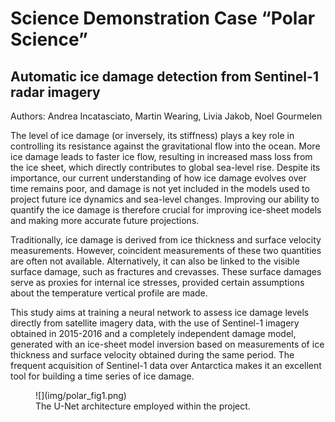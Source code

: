 # Science Demonstration Case “Polar Science”

## Automatic ice damage detection from Sentinel-1 radar imagery

Authors: Andrea Incatasciato, Martin Wearing, Livia Jakob, Noel Gourmelen

The level of ice damage (or inversely, its stiffness) plays a key role in
controlling its resistance against the gravitational flow into the ocean.
More ice damage leads to faster ice flow, resulting in increased mass loss
from the ice sheet, which directly contributes to global sea-level rise.
Despite its importance, our current understanding of how ice damage evolves
over time remains poor, and damage is not yet included in the models used to
project future ice dynamics and sea-level changes. Improving our ability to
quantify the ice damage is therefore crucial for improving ice-sheet models
and making more accurate future projections. 

Traditionally, ice damage is derived from ice thickness and surface velocity
measurements. However, coincident measurements of these two quantities are
often not available. Alternatively, it can also be linked to the visible
surface damage, such as fractures and crevasses. These surface damages serve
as proxies for internal ice stresses, provided certain assumptions about
the temperature vertical profile are made. 

This study aims at training a neural network to assess ice damage levels
directly from satellite imagery data, with the use of Sentinel-1 imagery
obtained in 2015-2016 and a completely independent damage model, generated
with an ice-sheet model inversion based on measurements of ice thickness and
surface velocity obtained during the same period. The frequent acquisition of
Sentinel-1 data over Antarctica makes it an excellent tool
for building a time series of ice damage.

<figure markdown="span">
    ![](img/polar_fig1.png)
    <figcaption>
        The U-Net architecture employed within the project.
    </figcaption>
</figure>

